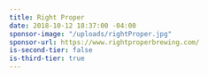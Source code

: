 ```yaml
---
title: Right Proper
date: 2018-10-12 18:37:00 -04:00
sponsor-image: "/uploads/rightProper.jpg"
sponsor-url: https://www.rightproperbrewing.com/
is-second-tier: false
is-third-tier: true
---
```

